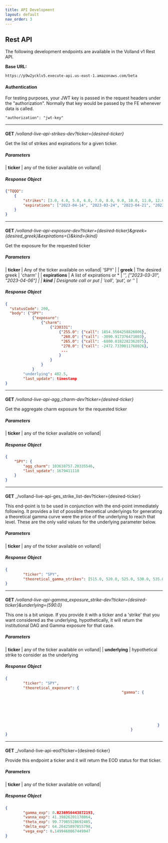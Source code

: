 ```yaml
---
title: API Development
layout: default
nav_order: 3
---
```


## Rest API

The following development endpoints are available in the Volland v1 Rest API.

**Base URL:**

`https://p9w2ycklv5.execute-api.us-east-1.amazonaws.com/beta`

#### Authentication

For testing purposes, your JWT key is passed in the request headers under the "authorization". Normally that key would be passed by the FE whenever data is called.

`"authorization": "jwt-key"`

____________________________________________________________________________

#### 

**GET** _/volland-live-api-strikes-dev?ticker={desired-ticker}_


Get the list of strikes and expirations for a given ticker.

##### Parameters

| **ticker** | any of the ticker available on volland|


##### Response Object

```json
{"TQQQ": 
	{
		"strikes": [3.0, 4.0, 5.0, 6.0, 7.0, 8.0, 9.0, 10.0, 11.0, 12.0, 13.0, 14.0, 15.0, 16.5, 16.0, 18.5, 19.5, 20.5, 21.0, 19.0, 23.0, 24.5, 25.0, 26.5, 27.5, 24.0, 27.0, 26.0, 28.0, 29.0, 31.0, 32.0, 34.0, 35.0, 30.5, 37.0, 38.0, 39.0, 40.0, 33.0, 42.5, 36.0, 37.5, 45.0, 47.5, 50.0, 52.5, 55.0, 57.5, 60.0, 62.5, 65.0, 67.5, 68.5, 69.0, 70.0, 71.5, 71.0, 73.5, 74.0, 75.0, 72.0, 77.0, 78.0, 79.5, 80.0, 79.0, 82.5, 81.5, 80.5, 85.0, 17.0, 17.5, 87.5, 81.0, 90.0, 18.0, 92.5, 95.0, 97.5, 100.0, 20.0, 102.5, 105.0, 21.5, 107.5, 110.0, 22.5, 22.0, 112.5, 115.0, 23.5, 117.5, 120.0, 122.5, 125.0, 25.5, 127.5, 130.0, 132.5, 135.0, 28.5, 29.5, 30.0, 31.5, 32.5, 69.5, 70.5, 14.5, 72.5, 73.0, 74.5, 75.5, 15.5, 76.0, 76.5, 77.5, 78.5, 82.0, 83.0], 
		"expirations": ["2023-04-14", "2023-03-24", "2023-04-21", "2023-04-28", "2023-04-06", "2024-01-19", "2023-03-17", "2023-03-31", "2023-09-15", "2023-06-16", "2025-01-17"]
	}
}
```

____________________________________________________________________________

#### 

**GET** _/volland-live-api-exposure-dev?ticker={desired-ticker}&greek={desired_greek}&expirations={}&kind={kind}_


Get the exposure for the requested ticker

##### Parameters

| **ticker**      | Any of the ticker available on volland| 'SPY'                             |
| **greek**       | The desired greek                     | 'charm'                           |
| **expirations** | A list of expirations or *            | '*', ["2023-03-31", "2023-04-06"] |
| **kind**        | Designate call or put                 | 'call', 'put', or '*'             |


##### Response Object

```json
{
  "statusCode": 200,
  "body": {"SPY": 
  			{"exposure": 
  				{"charm": 
  					{"230331": 
  						{"255.0": {"call": 1854.5504258826006},
  						 "260.0": {"call": -3090.917376471003},
  						 "265.0": {"call": -6800.0182282362075},
  						 "270.0": {"call": -2472.7339011768026},
  						 ...
  						}
  					}
  				}
  			}
		"underlying": 402.5,
  		"last_update": timestamp
}
```


____________________________________________________________________________

#### 

**GET** _/volland-live-api-agg_charm-dev?ticker={desired-ticker}_


Get the aggregate charm exposure for the requested ticker

##### Parameters

| **ticker** | any of the ticker available on volland|


##### Response Object

```json
{
	"SPY": {
		"agg_charm": 103638757.20335546, 
		"last_update": 1679411110
	}
}
```


____________________________________________________________________________

#### 

**GET** _/volland-live-api-ges_strike_list-dev?ticker={desired-ticker}


This end-point is to be used in conjunction with the end-point immediately following. It provides a list of possible theoretical underlyings for generating a theoretical gamma curve were the price of the underlying to reach that level. These are the only valid values for the underlying parameter below.

##### Parameters

| **ticker** | any of the ticker available on volland|


##### Response Object

```json
{
		"ticker": "SPY", 
		"theoretical_gamma_strikes": [515.0, 520.0, 525.0, 530.0, 535.0, 540.0, 545.0, 550.0, 555.0, 560.0, 565.0, 570.0, 575.0, 580.0, 585.0, 590.0, 595.0, 600.0, 605.0,...]
}
```

____________________________________________________________________________

#### 

**GET** _/volland-live-api-gamma_exposure_strike-dev?ticker={desired-ticker}&underlying={590.0}_


This one is a bit unique. If you provide it with a ticker and a 'strike' that you want considered as the underlying, hypothetically, it will return the institutional DAG and Gamma exposure for that case.

##### Parameters

| **ticker** | any of the ticker available on volland|
| **underlying** | hypothetical strike to consider as the underlying


##### Response Object

```json
{
		"ticker": "SPY",
		"theoretical_exposure": {
													"gamma": {
																		"2023-04-11": {"330.0": {"call": 0.0, "put": 0.0}, 
																									"336.0": {"put": 0.0},
																									"337.0": {"put": 0.0},
																									...
																								}
																		...
																	}
														}
}
```


____________________________________________________________________________

#### 

**GET** _/volland-live-api-eod?ticker={desired-ticker}


Provide this endpoint a ticker and it will return the EOD status for that ticker.

##### Parameters

| **ticker** | any of the ticker available on volland|


##### Response Object

```json
{
		"gamma_exp": 0.0236956443872193,
		"vanna_exp": 41.39826201178064,
		"theta_exp": 99.77985528692405,
		"delta_exp": 64.26425897855798,
		"vega_exp": 0.1499460067449947
}
```